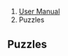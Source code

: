 <ol class="breadcrumb">
  <li><a href="#/docs/contents">User Manual</a></li>
  <li class="active">Puzzles</li>
</ol>

## Puzzles
